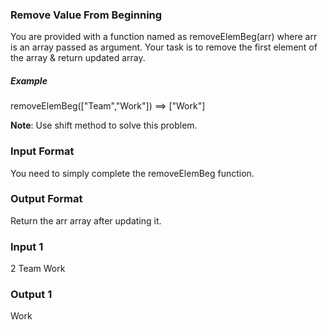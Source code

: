 ### Remove Value From Beginning

You are provided with a function named as removeElemBeg(arr) where arr is an array passed as argument.
Your task is to remove the first element of the array & return updated array.
##### Example
removeElemBeg(["Team","Work"]) ==> ["Work"]

**Note**: Use shift method to solve this problem.


### Input Format
You need to simply complete the removeElemBeg function.

### Output Format
Return the arr array after updating it.

### Input 1
2
Team Work

### Output 1
Work